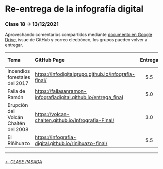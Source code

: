 # Re-entrega de la infografía digital

###  Clase 18 → 13/12/2021

Aprovechando comentarios compartidos mediante [documento en Google Drive](https://docs.google.com/spreadsheets/d/1LxNI_JQDLfHRMaHt4pp6iSDlLUWbDA4rWA-i3pcZ0o0/edit?usp=sharing), issue de GitHub y correo electrónco, los grupos pueden volver a entregar.

| Tema              | GitHub Page                  | Entrega | Re-entrega |
|:------------------|:-------------------------|:------------:|:-------------------------:|
| Incendios forestales del 2017 | https://infodigitalgrupo.github.io/infografia-final/ | 5.5 | P |
| Falla de Ramón   | https://fallasanramon-infografiadigital.github.io/entrega_final | 5.0 | P |
| Erupción del Volcán Chaitén del 2008 | https://volcan-chaiten.github.io/Infrografia-Final/ | 3.0 | P |
| El Riñihuazo | https://infografia-digital.github.io/rinihuazo-final/ | 5.5 | P | 

- - - - - - - - - - - - 

###### [← CLASE PASADA](https://github.com/profesorfaco/dno075-2021-2/tree/main/clase-17)
